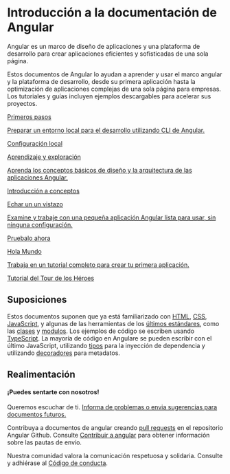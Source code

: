 <h1 class="no-toc">Introducción a la documentación de Angular</h1>

Angular es un marco de diseño de aplicaciones y una plataforma de desarrollo para crear aplicaciones eficientes y sofisticadas de una sola página.

Estos documentos de Angular lo ayudan a aprender y usar el marco angular y la plataforma de desarrollo, desde su primera aplicación hasta la optimización de aplicaciones complejas de una sola página para empresas. Los tutoriales y guías incluyen ejemplos descargables para acelerar sus proyectos.


<div class="card-container">
  <a href="guide/setup-local" class="docs-card"
    title="Angular Local Environment Setup">
      <section> Primeros pasos </section>
       <p> Preparar un entorno local para el desarrollo utilizando CLI de Angular. </p>
       <p class="card-footer"> Configuración local</p>
  </a>
  <a href="guide/architecture" class="docs-card" title="Angular Concepts">
      <section> Aprendizaje y exploración </section>
       <p> Aprenda los conceptos básicos de diseño y la arquitectura de las aplicaciones Angular.</p>
       <p class="card-footer"> Introducción a conceptos </p>
  </a>
  <a href="start" class="docs-card" title="Angular Getting Started">
      <section>Echar un un vistazo</section>
      <p>Examine y trabaje con una pequeña aplicación Angular lista para usar, sin ninguna configuración.</p>
      <p class="card-footer">Pruebalo ahora</p> 
  </a>
  <a href="tutorial" class="docs-card" title="Create an app">
      <section>Hola Mundo</section>
      <p>Trabaja en un tutorial completo para crear tu primera aplicación.</p>
      <p class="card-footer">Tutorial del Tour de los Héroes</p>
  </a>


</div>


## Suposiciones


Estos documentos suponen que ya está familiarizado con [HTML](https://developer.mozilla.org/docs/Learn/HTML/Introduction_to_HTML "Learn HTML"), [CSS](https://developer.mozilla.org/docs/Learn/CSS/First_steps "Learn CSS"), [JavaScript](https://developer.mozilla.org/en-US/docs/Web/JavaScript/A_re-introduction_to_JavaScript "Learn JavaScript"),
y algunas de las herramientas de los [últimos estándares](https://developer.mozilla.org/en-US/docs/Web/JavaScript/Language_Resources "Últimos estándares de JavaScrip"), como las [clases](https://developer.mozilla.org/en-US/docs/Web/JavaScript/Reference/Classes "ES2015 Classes") y [modulos](https://developer.mozilla.org/en-US/docs/Web/JavaScript/Reference/Statements/import "ES2015 Modulos").
Los ejemplos de código se escriben usando [TypeScript](https://www.typescriptlang.org/ "TypeScript").
La mayoría de código en Angulare se pueden escribir con el último JavaScript, utilizando [tipos](https://www.typescriptlang.org/docs/handbook/classes.html "Tipos de TypeScript") para la inyección de dependencia y utilizando [decoradores](https://www.typescriptlang.org/docs/handbook/decorators.html "Decoradores") para metadatos.


## Realimentación

<h4>¡Puedes sentarte con nosotros! </h4>

Queremos escuchar de ti. [Informa de problemas o envia sugerencias para documentos futuros.](https://github.com/angular-es/angular-es/issues/new/choose "Formulario de nuevo problema de repositorio de Angular en GitHub")

Contribuya a documentos de angular creando
[pull requests](https://github.com/angular-es/angular-es/pulls "Angular Github pull requests")
en el repositorio Angular Github.
Consulte [Contribuir a angular](https://github.com/angular/angular-es/blob/master/CONTRIBUTING.md "Guía de contribución")
para obtener información sobre las pautas de envío.


Nuestra comunidad valora la comunicación respetuosa y solidaria.
Consulte y adhiérase al [Código de conducta](https://github.com/angular-es/code-of-conduct/blob/master/CODE_OF_CONDUCT.md "Código de conducta del colaborador").
